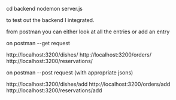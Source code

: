 cd backend
nodemon server.js

to test out the backend I integrated. 

from postman you can either look at all the entries or add an entry

on postman --get request

http://localhost:3200/dishes/
http://localhost:3200/orders/
http://localhost:3200/reservations/

on postman --post request (with appropriate jsons)

http://localhost:3200/dishes/add
http://localhost:3200/orders/add
http://localhost:3200/reservations/add
